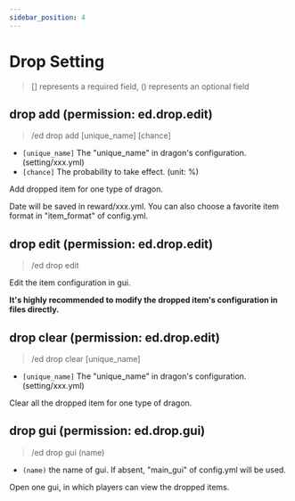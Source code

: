 ```yaml
---
sidebar_position: 4
---
```


# Drop Setting
> [] represents a required field, () represents an optional field

## drop add (permission: ed.drop.edit)
> /ed drop add \[unique_name] \[chance]

* `[unique_name]` The "unique_name" in dragon's configuration. (setting/xxx.yml)
* `[chance]` The probability to take effect. (unit: %)

Add dropped item for one type of dragon.

Date will be saved in reward/xxx.yml. You can also choose a favorite item format in "item_format" of config.yml.

## drop edit (permission: ed.drop.edit)
> /ed drop edit

Edit the item configuration in gui.

**It's highly recommended to modify the dropped item's configuration in files directly.**

## drop clear (permission: ed.drop.edit)
> /ed drop clear \[unique_name]

* `[unique_name]` The "unique_name" in dragon's configuration. (setting/xxx.yml)

Clear all the dropped item for one type of dragon.

## drop gui (permission: ed.drop.gui)
> /ed drop gui (name)

* `(name)` the name of gui. If absent, "main_gui" of config.yml will be used.

Open one gui, in which players can view the dropped items.
